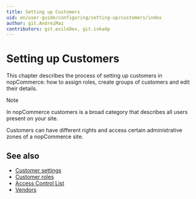 ```yaml
---
title: Setting up Customers
uid: en/user-guide/configuring/setting-up/customers/index
author: git.AndreiMaz
contributors: git.exileDev, git.ivkadp
---
```


# Setting up Customers

This chapter describes the process of setting up customers in nopCommerce: how to assign roles, create groups of customers and edit their details.

> [!NOTE]
> 
> In nopCommerce customers is a broad category that describes all users present on your site.

Customers can have different rights and access certain administrative zones of a nopCommerce site.

## See also

- [Customer settings](xref:en/user-guide/configuring/setting-up/customers/settings)
- [Customer roles](xref:en/user-guide/configuring/setting-up/customers/customer-roles)
- [Access Control List](xref:en/user-guide/configuring/setting-up/customers/acl)
- [Vendors](xref:en/user-guide/configuring/setting-up/customers/vendors/index)
